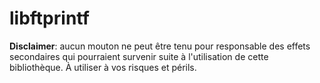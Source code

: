 # libftprintf

**Disclaimer**: aucun mouton ne peut être tenu pour responsable des effets secondaires qui pourraient survenir suite à l'utilisation de cette bibliothèque. À utiliser à vos risques et périls.
